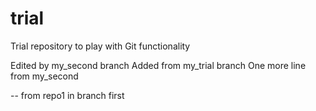 trial
=====

Trial repository to play with Git functionality

Edited by my_second branch
Added from my_trial branch
One more line from my_second

-- from repo1 in branch first
